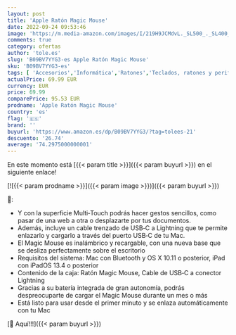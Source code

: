 ```yaml
---
layout: post
title: 'Apple Ratón Magic Mouse'
date: 2022-09-24 09:53:46
image: 'https://m.media-amazon.com/images/I/219H9JCMdvL._SL500_._SL400_.jpg'
comments: true
category: ofertas
author: 'tole.es'
slug: 'B09BV7YYG3-es Apple Ratón Magic Mouse'
sku: 'B09BV7YYG3-es'
tags: [ 'Accesorios','Informática','Ratones','Teclados, ratones y periféricos de entrada','apple','🇪🇸', ]
actualPrice: 69.99 EUR
currency: EUR
price: 69.99
comparePrice: 95.53 EUR
prodname: 'Apple Ratón Magic Mouse'
country: 'es'
flag: '🇪🇸'
brand: ''
buyurl: 'https://www.amazon.es/dp/B09BV7YYG3/?tag=tolees-21'
descuento: '26.74'
average: '74.2975000000001'
---
```


En este momento está [{{< param title >}}]({{< param buyurl >}}) en el siguiente enlace!

[![{{< param prodname >}}]({{< param image >}})]({{< param buyurl >}})

🔎:

- Y con la superficie Multi‑Touch podrás hacer gestos sencillos, como pasar de una web a otra o desplazarte por tus documentos.
- Además, incluye un cable trenzado de USB‑C a Lightning que te permite enlazarlo y cargarlo a través del puerto USB‑C de tu Mac.
- El Magic Mouse es inalámbrico y recargable, con una nueva base que se desliza perfectamente sobre el escritorio
- Requisitos del sistema: Mac con Bluetooth y OS X 10.11 o posterior, iPad con iPadOS 13.4 o posterior
- Contenido de la caja: Ratón Magic Mouse, Cable de USB‑C a conector Lightning
- Gracias a su batería integrada de gran autonomía, podrás despreocuparte de cargar el Magic Mouse durante un mes o más
- Está listo para usar desde el primer minuto y se enlaza automáticamente con tu Mac

[🛒 Aquí!!!]({{< param buyurl >}})
